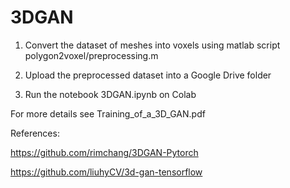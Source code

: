# 3DGAN

1) Convert the dataset of meshes into voxels using matlab script polygon2voxel/preprocessing.m 

2) Upload the preprocessed dataset into a  Google Drive folder

3) Run the notebook 3DGAN.ipynb on Colab

For more details see Training_of_a_3D_GAN.pdf

References:

https://github.com/rimchang/3DGAN-Pytorch

https://github.com/liuhyCV/3d-gan-tensorflow
